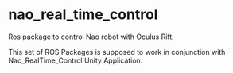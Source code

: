 # nao_real_time_control
Ros package to control Nao robot with Oculus Rift.

This set of ROS Packages is supposed to work in conjunction with Nao_RealTime_Control Unity Application.
